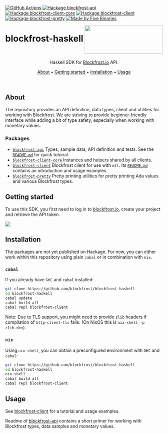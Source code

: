 
[![GitHub Actions](https://img.shields.io/endpoint.svg?url=https%3A%2F%2Factions-badge.atrox.dev%2Fblockfrost%2Fblockfrost-haskell%2Fbadge&style=flat-square)](https://github.com/blockfrost/blockfrost-haskell/actions/workflows/ci.yaml)
[![Hackage blockfrost-api](https://img.shields.io/hackage/v/blockfrost-api.svg?logo=haskell&style=flat-square)](https://hackage.haskell.org/package/blockfrost-api)
[![Hackage blockfrost-client-core](https://img.shields.io/hackage/v/blockfrost-client-core.svg?logo=haskell&style=flat-square)](https://hackage.haskell.org/package/blockfrost-client-core)
[![Hackage blockfrost-client](https://img.shields.io/hackage/v/blockfrost-client.svg?logo=haskell&style=flat-square)](https://hackage.haskell.org/package/blockfrost-client)
[![Hackage blockfrost-pretty](https://img.shields.io/hackage/v/blockfrost-pretty.svg?logo=haskell&style=flat-square)](https://hackage.haskell.org/package/blockfrost-pretty)
[![Made by Five Binaries](https://img.shields.io/badge/made%20by-Five%20Binaries-darkviolet.svg?style=flat-square)](https://fivebinaries.com/)

<img src="https://blockfrost.io/images/logo.svg" width="250" align="right" height="90">

# blockfrost-haskell

<br/>

<p align="center">Haskell SDK for <a href="https://blockfrost.io">Blockfrost.io</a> API.</p>
<p align="center">
  <a href="#about">About</a> •
  <a href="#getting-started">Getting started</a> •
  <a href="#installation">Installation</a> •
  <a href="#usage">Usage</a>
</p>

<br/>

## About

The repository provides an API definition, data types, client and utilities
for working with Blockfrost. We are striving to provide beginner-friendly
interface while adding a bit of type safety, especially when working with monetary
values.

### Packages

* [`blockfrost-api`](./blockfrost-api/#readme)
  Types, sample data, API definition and tests. See the [`README.md`](./blockfrost-api/#readme)
  for quick tutorial
* [`blockfrost-client-core`](./blockfrost-client-core/#readme)
  Instances and helpers shared by all clients.
* [`blockfrost-client`](./blockfrost-client/#readme)
  Blockfrost client for use with `mtl`. Its [`README.md`](./blockfrost-api/#readme)
  contains an introduction and usage examples.
* [`blockfrost-pretty`](./blockfrost-pretty/#readme)
  Pretty printing utilities for pretty printing Ada values
  and various Blockfrost types.

## Getting started

To use this SDK, you first need to log in to [blockfrost.io](https://blockfrost.io), create your project and retrieve the API token.

<img src="https://i.imgur.com/smY12ro.png">

<br/>

## Installation

The packages are not yet published on Hackage. For now, you can
either work within this repository using plain `cabal` or in combination
with `nix`.

### `cabal`

If you already have `GHC` and `cabal` installed:

```bash
git clone https://github.com/blockfrost/blockfrost-haskell
cd blockfrost-haskell
cabal update
cabal build all
cabal repl blockfrost-client
```

Note: Due to TLS support, you might need to
provide `zlib` headers if compilation
of `http-client-tls` fails. (On NixOS this is `nix-shell -p zlib.dev`).

### `nix`

Using `nix-shell`, you can obtain a preconfigured environment
with `GHC` and `cabal`:

```bash
git clone https://github.com/blockfrost/blockfrost-haskell
cd blockfrost-haskell
nix-shell
cabal build all
cabal repl blockfrost-client
```

## Usage

See [blockfrost-client](./blockfrost-client/#readme) for a tutorial
and usage examples.

Readme of [blockfrost-api](./blockfrost-api/#readme)
contains a short primer for working with Blockfrost
types, data samples and monetary values.
